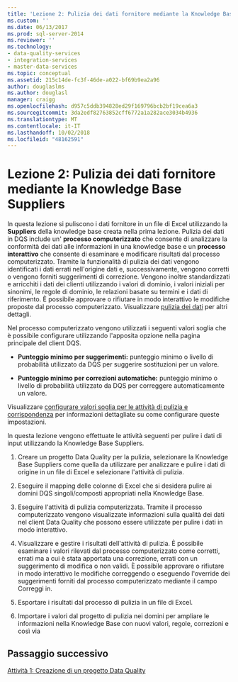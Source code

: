 ```yaml
---
title: 'Lezione 2: Pulizia dei dati fornitore mediante la Knowledge Base Suppliers | Microsoft Docs'
ms.custom: ''
ms.date: 06/13/2017
ms.prod: sql-server-2014
ms.reviewer: ''
ms.technology:
- data-quality-services
- integration-services
- master-data-services
ms.topic: conceptual
ms.assetid: 215c14de-fc3f-46de-a022-bf69b9ea2a96
author: douglaslms
ms.author: douglasl
manager: craigg
ms.openlocfilehash: d957c5ddb394828ed29f169796bcb2bf19cea6a3
ms.sourcegitcommit: 3da2edf82763852cff6772a1a282ace3034b4936
ms.translationtype: MT
ms.contentlocale: it-IT
ms.lasthandoff: 10/02/2018
ms.locfileid: "48162591"
---
```

# <a name="lesson-2-cleansing-supplier-data-using-the-suppliers-knowledge-base"></a>Lezione 2: Pulizia dei dati fornitore mediante la Knowledge Base Suppliers
  In questa lezione si puliscono i dati fornitore in un file di Excel utilizzando la **Suppliers** della knowledge base creata nella prima lezione. Pulizia dei dati in DQS include un' **processo computerizzato** che consente di analizzare la conformità dei dati alle informazioni in una knowledge base e un **processo interattivo** che consente di esaminare e modificare risultati dal processo computerizzato. Tramite la funzionalità di pulizia dei dati vengono identificati i dati errati nell'origine dati e, successivamente, vengono corretti o vengono forniti suggerimenti di correzione. Vengono inoltre standardizzati e arricchiti i dati dei clienti utilizzando i valori di dominio, i valori iniziali per sinonimi, le regole di dominio, le relazioni basate su termini e i dati di riferimento. È possibile approvare o rifiutare in modo interattivo le modifiche proposte dal processo computerizzato. Visualizzare [pulizia dei dati](http://msdn.microsoft.com/library/gg524800.aspx) per altri dettagli.  
  
 Nel processo computerizzato vengono utilizzati i seguenti valori soglia che è possibile configurare utilizzando l'apposita opzione nella pagina principale del client DQS.  
  
-   **Punteggio minimo per suggerimenti:** punteggio minimo o livello di probabilità utilizzato da DQS per suggerire sostituzioni per un valore.  
  
-   **Punteggio minimo per correzioni automatiche:** punteggio minimo o livello di probabilità utilizzato da DQS per correggere automaticamente un valore.  
  
 Visualizzare [configurare valori soglia per le attività di pulizia e corrispondenza](http://msdn.microsoft.com/library/hh510415.aspx) per informazioni dettagliate su come configurare queste impostazioni.  
  
 In questa lezione vengono effettuate le attività seguenti per pulire i dati di input utilizzando la Knowledge Base Suppliers.  
  
1.  Creare un progetto Data Quality per la pulizia, selezionare la Knowledge Base Suppliers come quella da utilizzare per analizzare e pulire i dati di origine in un file di Excel e selezionare l'attività di pulizia.  
  
2.  Eseguire il mapping delle colonne di Excel che si desidera pulire ai domini DQS singoli/composti appropriati nella Knowledge Base.  
  
3.  Eseguire l'attività di pulizia computerizzata. Tramite il processo computerizzato vengono visualizzate informazioni sulla qualità dei dati nel client Data Quality che possono essere utilizzate per pulire i dati in modo interattivo.  
  
4.  Visualizzare e gestire i risultati dell'attività di pulizia. È possibile esaminare i valori rilevati dal processo computerizzato come corretti, errati ma a cui è stata apportata una correzione, errati con un suggerimento di modifica o non validi. È possibile approvare o rifiutare in modo interattivo le modifiche correggendo o eseguendo l'override dei suggerimenti forniti dal processo computerizzato mediante il campo Correggi in.  
  
5.  Esportare i risultati dal processo di pulizia in un file di Excel.  
  
6.  Importare i valori dal progetto di pulizia nei domini per ampliare le informazioni nella Knowledge Base con nuovi valori, regole, correzioni e così via  
  
## <a name="next-step"></a>Passaggio successivo  
 [Attività 1: Creazione di un progetto Data Quality](../../2014/tutorials/task-1-creating-a-data-quality-project.md)  
  
  
